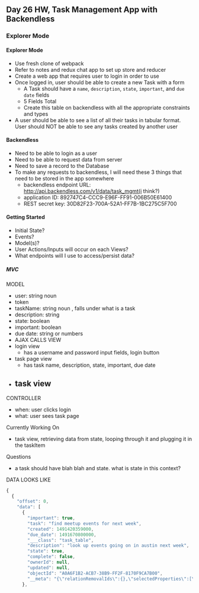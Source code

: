 ## Day 26 HW, Task Management App with Backendless
### Explorer Mode

#### Explorer Mode
- Use fresh clone of webpack
- Refer to notes and redux chat app to set up store and reducer
- Create a web app that requires user to login in order to use
- Once logged in, user should be able to create a new Task with a form
  - A Task should have a `name`, `description`, `state`, `important`, and `due date` fields
  - 5 Fields Total
  - Create this table on backendless with all the appropriate constraints and types
- A user should be able to see a list of all their tasks in tabular format. User should NOT be able to see any tasks created by another user

#### Backendless
- Need to be able to login as a user
- Need to be able to request data from server
- Need to save a record to the Database
- To make any requests to backendless, I will need these 3 things that need to be stored in the app somewhere
  - backendless endpoint URL:
    http://api.backendless.com/v1/data/task_mgmt(i think?)
  - application ID: 892747C4-CCC9-E96F-FF91-006B50E61400
  - REST secret key: 30D82F23-700A-52A1-FF7B-1BC275C5F700

#### Getting Started
- Initial State?
- Events?
- Model(s)?
- User Actions/Inputs will occur on each Views?
- What endpoints will I use to access/persist data?



##### MVC
MODEL
- user: string noun
- token
- taskName: string noun , falls under what is a task
- description: string
- state: boolean
- important: boolean
- due date: string or numbers
- AJAX CALLS
VIEW
- login view
  - has a username and password input fields, login button
- task page view
  - has task name, description, state, important, due date
- task view
  -

CONTROLLER
- when: user clicks login
- what: user sees task page

Currently Working On
- task view, retrieving data from state, looping through it and plugging it in the taskItem 

Questions
- a task should have blah blah and state. what is state in this context?




DATA LOOKS LIKE
```js
{
  {
    "offset": 0,
    "data": [
      {
        "important": true,
        "task": "find meetup events for next week",
        "created": 1491420359000,
        "due_date": 1491670800000,
        "___class": "task_table",
        "description": "look up events going on in austin next week",
        "state": true,
        "complete": false,
        "ownerId": null,
        "updated": null,
        "objectId": "A0A6F1B2-ACB7-38B9-FF2F-8170F9CA7B00",
        "__meta": "{\"relationRemovalIds\":{},\"selectedProperties\":[\"important\",\"task\",\"created\",\"due_date\",\"___class\",\"description\",\"state\",\"complete\",\"ownerId\",\"updated\",\"objectId\"],\"relatedObjects\":{}}"
      },

```

